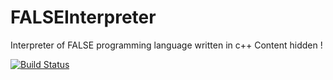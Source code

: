 FALSEInterpreter
================

Interpreter of FALSE programming language written in c++
Content hidden !

[![Build Status](https://travis-ci.org/Kokan/FALSEInterpreter.svg?branch=master)](https://travis-ci.org/Kokan/FALSEInterpreter)

